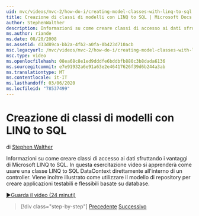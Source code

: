 ```yaml
---
uid: mvc/videos/mvc-2/how-do-i/creating-model-classes-with-linq-to-sql
title: Creazione di classi di modelli con LINQ to SQL | Microsoft Docs
author: StephenWalther
description: Informazioni su come creare classi di accesso ai dati sfruttando i vantaggi di Microsoft LINQ to SQL. In questa esercitazione video si apprenderà come usare un LINQ to SQL DataContext...
ms.author: riande
ms.date: 08/20/2008
ms.assetid: d33d89ca-bb2a-4fb2-a0fa-0b423d710acb
msc.legacyurl: /mvc/videos/mvc-2/how-do-i/creating-model-classes-with-linq-to-sql
msc.type: video
ms.openlocfilehash: 08ea68c8e1ed9dddfe6bddbfb880c3b8dada6136
ms.sourcegitcommit: e7e91932a6e91a63e2e46417626f39d6b244a3ab
ms.translationtype: MT
ms.contentlocale: it-IT
ms.lasthandoff: 03/06/2020
ms.locfileid: "78537499"
---
```

# <a name="creating-model-classes-with-linq-to-sql"></a>Creazione di classi di modelli con LINQ to SQL

di [Stephen Walther](https://github.com/StephenWalther)

Informazioni su come creare classi di accesso ai dati sfruttando i vantaggi di Microsoft LINQ to SQL. In questa esercitazione video si apprenderà come usare una classe LINQ to SQL DataContext direttamente all'interno di un controller. Viene inoltre illustrato come utilizzare il modello di repository per creare applicazioni testabili e flessibili basate su database.

[&#9654;Guarda il video (24 minuti)](https://channel9.msdn.com/Blogs/ASP-NET-Site-Videos/creating-model-classes-with-linq-to-sql)

> [!div class="step-by-step"]
> [Precedente](creating-custom-html-helpers.md)
> [Successivo](displaying-a-table-of-database-data.md)
